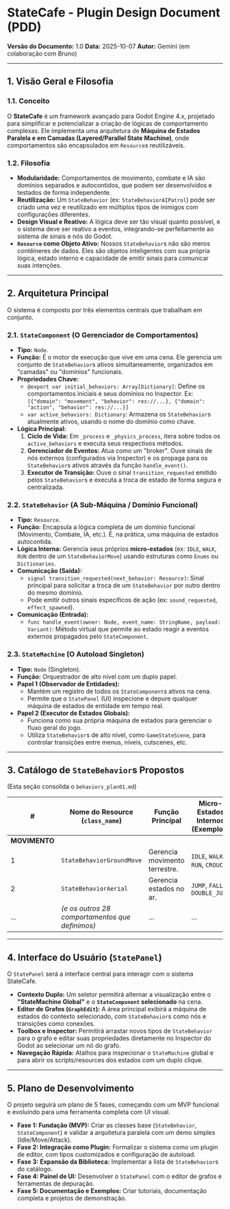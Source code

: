 # StateCafe - Plugin Design Document (PDD)

**Versão do Documento:** 1.0
**Data:** 2025-10-07
**Autor:** Gemini (em colaboração com Bruno)

---

## 1. Visão Geral e Filosofia

### 1.1. Conceito

O **StateCafe** é um framework avançado para Godot Engine 4.x, projetado para simplificar e potencializar a criação de lógicas de comportamento complexas. Ele implementa uma arquitetura de **Máquina de Estados Paralela e em Camadas (Layered/Parallel State Machine)**, onde comportamentos são encapsulados em `Resource`s reutilizáveis.

### 1.2. Filosofia

-   **Modularidade:** Comportamentos de movimento, combate e IA são domínios separados e autocontidos, que podem ser desenvolvidos e testados de forma independente.
-   **Reutilização:** Um `StateBehavior` (ex: `StateBehaviorAIPatrol`) pode ser criado uma vez e reutilizado em múltiplos tipos de inimigos com configurações diferentes.
-   **Design Visual e Reativo:** A lógica deve ser tão visual quanto possível, e o sistema deve ser reativo a eventos, integrando-se perfeitamente ao sistema de sinais e nós do Godot.
-   **`Resource` como Objeto Ativo:** Nossos `StateBehavior`s não são meros contêineres de dados. Eles são objetos inteligentes com sua própria lógica, estado interno e capacidade de emitir sinais para comunicar suas intenções.

---

## 2. Arquitetura Principal

O sistema é composto por três elementos centrais que trabalham em conjunto.

### 2.1. `StateComponent` (O Gerenciador de Comportamentos)

-   **Tipo:** `Node`.
-   **Função:** É o motor de execução que vive em uma cena. Ele gerencia um conjunto de `StateBehavior`s ativos simultaneamente, organizados em "camadas" ou "domínios" funcionais.
-   **Propriedades Chave:**
    -   `@export var initial_behaviors: Array[Dictionary]`: Define os comportamentos iniciais e seus domínios no Inspector. Ex: `[{"domain": "movement", "behavior": res://...}, {"domain": "action", "behavior": res://...}]`
    -   `var active_behaviors: Dictionary`: Armazena os `StateBehavior`s atualmente ativos, usando o nome do domínio como chave.
-   **Lógica Principal:**
    1.  **Ciclo de Vida:** Em `_process` e `_physics_process`, itera sobre todos os `active_behaviors` e executa seus respectivos métodos.
    2.  **Gerenciador de Eventos:** Atua como um "broker". Ouve sinais de nós externos (configurados via Inspector) e os propaga para os `StateBehavior`s ativos através da função `handle_event()`.
    3.  **Executor de Transição:** Ouve o sinal `transition_requested` emitido pelos `StateBehavior`s e executa a troca de estado de forma segura e centralizada.

### 2.2. `StateBehavior` (A Sub-Máquina / Domínio Funcional)

-   **Tipo:** `Resource`.
-   **Função:** Encapsula a lógica completa de um domínio funcional (Movimento, Combate, IA, etc.). É, na prática, uma máquina de estados autocontida.
-   **Lógica Interna:** Gerencia seus próprios **micro-estados** (ex: `IDLE`, `WALK`, `RUN` dentro de um `StateBehaviorMove`) usando estruturas como `Enums` ou `Dictionaries`.
-   **Comunicação (Saída):**
    -   `signal transition_requested(next_behavior: Resource)`: Sinal principal para solicitar a troca de um `StateBehavior` por outro dentro do mesmo domínio.
    -   Pode emitir outros sinais específicos de ação (ex: `sound_requested`, `effect_spawned`).
-   **Comunicação (Entrada):**
    -   `func handle_event(owner: Node, event_name: StringName, payload: Variant)`: Método virtual que permite ao estado reagir a eventos externos propagados pelo `StateComponent`.

### 2.3. `StateMachine` (O Autoload Singleton)

-   **Tipo:** `Node` (Singleton).
-   **Função:** Orquestrador de alto nível com um duplo papel.
-   **Papel 1 (Observador de Entidades):**
    -   Mantém um registro de todos os `StateComponent`s ativos na cena.
    -   Permite que o `StatePanel` (UI) inspecione e depure qualquer máquina de estados de entidade em tempo real.
-   **Papel 2 (Executor de Estados Globais):**
    -   Funciona como sua própria máquina de estados para gerenciar o fluxo geral do jogo.
    -   Utiliza `StateBehavior`s de alto nível, como `GameStateScene`, para controlar transições entre menus, níveis, cutscenes, etc.

---

## 3. Catálogo de `StateBehavior`s Propostos

(Esta seção consolida o `behaviors_plan01.md`)

| # | Nome do Resource (`class_name`) | Função Principal | Micro-Estados Internos (Exemplos) | Estrutura Sugerida |
|---|---|---|---|---|
| **MOVIMENTO** | | | | |
| 1 | `StateBehaviorGroundMove` | Gerencia movimento terrestre. | `IDLE`, `WALK`, `RUN`, `CROUCH` | `Enum` |
| 2 | `StateBehaviorAerial` | Gerencia estados no ar. | `JUMP`, `FALL`, `DOUBLE_JUMP` | `Enum` |
| ... | *(e os outros 28 comportamentos que definimos)* | ... | ... | ... |

---

## 4. Interface do Usuário (`StatePanel`)

O `StatePanel` será a interface central para interagir com o sistema StateCafe.

-   **Contexto Duplo:** Um seletor permitirá alternar a visualização entre o **"StateMachine Global"** e o **`StateComponent` selecionado** na cena.
-   **Editor de Grafos (`GraphEdit`):** A área principal exibirá a máquina de estados do contexto selecionado, com `StateBehavior`s como nós e transições como conexões.
-   **Toolbox e Inspector:** Permitirá arrastar novos tipos de `StateBehavior` para o grafo e editar suas propriedades diretamente no Inspector do Godot ao selecionar um nó do grafo.
-   **Navegação Rápida:** Atalhos para inspecionar o `StateMachine` global e para abrir os scripts/resources dos estados com um duplo clique.

---

## 5. Plano de Desenvolvimento

O projeto seguirá um plano de 5 fases, começando com um MVP funcional e evoluindo para uma ferramenta completa com UI visual.

-   **Fase 1: Fundação (MVP):** Criar as classes base (`StateBehavior`, `StateComponent`) e validar a arquitetura paralela com um demo simples (Idle/Move/Attack).
-   **Fase 2: Integração como Plugin:** Formalizar o sistema como um plugin de editor, com tipos customizados e configuração de autoload.
-   **Fase 3: Expansão da Biblioteca:** Implementar a lista de `StateBehavior`s do catálogo.
-   **Fase 4: Painel de UI:** Desenvolver o `StatePanel` com o editor de grafos e ferramentas de depuração.
-   **Fase 5: Documentação e Exemplos:** Criar tutoriais, documentação completa e projetos de demonstração.
